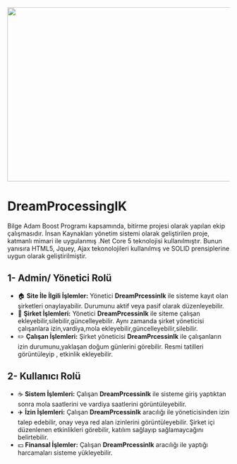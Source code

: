 <img align="Center" height="394" width="864" src="https://github.com/HakanKban/Data_Access/blob/main/ADO.NET/G%C3%B6rseller/istockphoto-1325421270-612x612.jpg" width="auto">

# DreamProcessingIK
Bilge Adam Boost Programı kapsamında, bitirme projesi olarak yapılan ekip çalışmasıdır. İnsan Kaynakları yönetim sistemi olarak geliştirilen proje, 
katmanlı mimari ile uygulanmış .Net Core 5 teknolojisi kullanılmıştır. Bunun yanısıra HTML5, Jquey, Ajax tekonolojileri kullanılmış ve SOLID prensiplerine uygun olarak geliştirilmiştir.

## 1- Admin/ Yönetici Rolü
- :house:   **Site İle İlgili İşlemler:** Yönetici  **DreamPrcessinIk** ile sisteme kayıt olan şirketleri onaylayabilir. Durumunu aktif veya pasif 
olarak düzenleyebilir.
- :information_desk_person: **Şirket İşlemleri:**  Yönetici  **DreamPrcessinIk** ile siteme çalışan ekleyebilir,silebilir,güncelleyebilir. Aynı zamanda şirket yöneticisi çalışanlara izin,vardiya,mola ekleyebilir,güncelleyebilir,silebilir.
- :pencil2:  **Çalışan İşlemleri:**  Şirket yöneticisi  **DreamPrcessinIk**  ile çalışanların izin durumunu,yaklaşan doğum günlerini görebilir. Resmi tatilleri görüntüleyip , etkinlik ekleyebilir.

## 2- Kullanıcı Rolü
- :coffee: **Sistem İşlemleri:** Çalışan **DreamPrcessinIk** ile sisteme giriş yaptıktan sonra mola saatlerini ve vardiya saatlerini görüntüleyebilir.
- :airplane: **İzin İşlemleri:** Çalışan **DreamPrcessinIk** aracılığı ile yöneticisinden izin talep edebilir, onay veya red alan izinlerini görüntüleyebilir. Şirket içi düzenlenen 
etkinlikleri görebilir, katılım sağlayıp sağlamaycağını belirtebilir.
- :dollar: **Finansal İşlemler:** Çalışan **DreamPrcessinIk** aracılığı ile yaptığı harcamaları sisteme yükleyebilir. 

